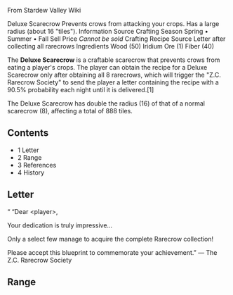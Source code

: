 From Stardew Valley Wiki

Deluxe Scarecrow Prevents crows from attacking your crops. Has a large radius (about 16 "tiles"). Information Source Crafting Season Spring • Summer • Fall Sell Price *Cannot be sold* Crafting Recipe Source Letter after collecting all rarecrows Ingredients Wood (50) Iridium Ore (1) Fiber (40)

The **Deluxe Scarecrow** is a craftable scarecrow that prevents crows from eating a player's crops. The player can obtain the recipe for a Deluxe Scarecrow only after obtaining all 8 rarecrows, which will trigger the "Z.C. Rarecrow Society" to send the player a letter containing the recipe with a 90.5% probability each night until it is delivered.\[1]

The Deluxe Scarecrow has double the radius (16) of that of a normal scarecrow (8), affecting a total of 888 tiles.

## Contents

- 1 Letter
- 2 Range
- 3 References
- 4 History

## Letter

“ “Dear &lt;player&gt;,

Your dedication is truly impressive...

Only a select few manage to acquire the complete Rarecrow collection!

Please accept this blueprint to commemorate your achievement.” — The Z.C. Rarecrow Society

## Range